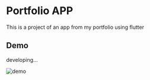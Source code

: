 # Portfolio APP

This is a project of an app from my portfolio using flutter

## Demo

developing...

![demo](https://user-images.githubusercontent.com/112532720/222244612-ad91274d-4b8f-4377-bd87-78a979357e3e.gif)
